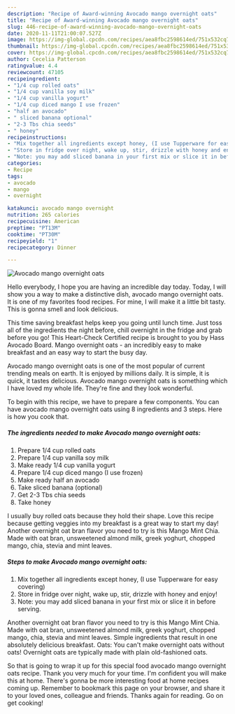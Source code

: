 ```yaml
---
description: "Recipe of Award-winning Avocado mango overnight oats"
title: "Recipe of Award-winning Avocado mango overnight oats"
slug: 446-recipe-of-award-winning-avocado-mango-overnight-oats
date: 2020-11-11T21:00:07.527Z
image: https://img-global.cpcdn.com/recipes/aea8fbc2598614ed/751x532cq70/avocado-mango-overnight-oats-recipe-main-photo.jpg
thumbnail: https://img-global.cpcdn.com/recipes/aea8fbc2598614ed/751x532cq70/avocado-mango-overnight-oats-recipe-main-photo.jpg
cover: https://img-global.cpcdn.com/recipes/aea8fbc2598614ed/751x532cq70/avocado-mango-overnight-oats-recipe-main-photo.jpg
author: Cecelia Patterson
ratingvalue: 4.4
reviewcount: 47105
recipeingredient:
- "1/4 cup rolled oats"
- "1/4 cup vanilla soy milk"
- "1/4 cup vanilla yogurt"
- "1/4 cup diced mango I use frozen"
- "half an avocado"
- " sliced banana optional"
- "2-3 Tbs chia seeds"
- " honey"
recipeinstructions:
- "Mix together all ingredients except honey, (I use Tupperware for easy covering)"
- "Store in fridge over night, wake up, stir, drizzle with honey and enjoy!"
- "Note: you may add sliced banana in your first mix or slice it in before serving."
categories:
- Recipe
tags:
- avocado
- mango
- overnight

katakunci: avocado mango overnight 
nutrition: 265 calories
recipecuisine: American
preptime: "PT13M"
cooktime: "PT30M"
recipeyield: "1"
recipecategory: Dinner

---
```



![Avocado mango overnight oats](https://img-global.cpcdn.com/recipes/aea8fbc2598614ed/751x532cq70/avocado-mango-overnight-oats-recipe-main-photo.jpg)

Hello everybody, I hope you are having an incredible day today. Today, I will show you a way to make a distinctive dish, avocado mango overnight oats. It is one of my favorites food recipes. For mine, I will make it a little bit tasty. This is gonna smell and look delicious.

This time saving breakfast helps keep you going until lunch time. Just toss all of the ingredients the night before, chill overnight in the fridge and grab before you go! This Heart-Check Certified recipe is brought to you by Hass Avocado Board. Mango overnight oats - an incredibly easy to make breakfast and an easy way to start the busy day.

Avocado mango overnight oats is one of the most popular of current trending meals on earth. It is enjoyed by millions daily. It is simple, it is quick, it tastes delicious. Avocado mango overnight oats is something which I have loved my whole life. They're fine and they look wonderful.


To begin with this recipe, we have to prepare a few components. You can have avocado mango overnight oats using 8 ingredients and 3 steps. Here is how you cook that.

<!--inarticleads1-->

##### The ingredients needed to make Avocado mango overnight oats:

1. Prepare 1/4 cup rolled oats
1. Prepare 1/4 cup vanilla soy milk
1. Make ready 1/4 cup vanilla yogurt
1. Prepare 1/4 cup diced mango (I use frozen)
1. Make ready half an avocado
1. Take  sliced banana (optional)
1. Get 2-3 Tbs chia seeds
1. Take  honey


I usually buy rolled oats because they hold their shape. Love this recipe because getting veggies into my breakfast is a great way to start my day! Another overnight oat bran flavor you need to try is this Mango Mint Chia. Made with oat bran, unsweetened almond milk, greek yoghurt, chopped mango, chia, stevia and mint leaves. 

<!--inarticleads2-->

##### Steps to make Avocado mango overnight oats:

1. Mix together all ingredients except honey, (I use Tupperware for easy covering)
1. Store in fridge over night, wake up, stir, drizzle with honey and enjoy!
1. Note: you may add sliced banana in your first mix or slice it in before serving.


Another overnight oat bran flavor you need to try is this Mango Mint Chia. Made with oat bran, unsweetened almond milk, greek yoghurt, chopped mango, chia, stevia and mint leaves. Simple ingredients that result in one absolutely delicious breakfast. Oats: You can&#39;t make overnight oats without oats! Overnight oats are typically made with plain old-fashioned oats. 

So that is going to wrap it up for this special food avocado mango overnight oats recipe. Thank you very much for your time. I'm confident you will make this at home. There's gonna be more interesting food at home recipes coming up. Remember to bookmark this page on your browser, and share it to your loved ones, colleague and friends. Thanks again for reading. Go on get cooking!
